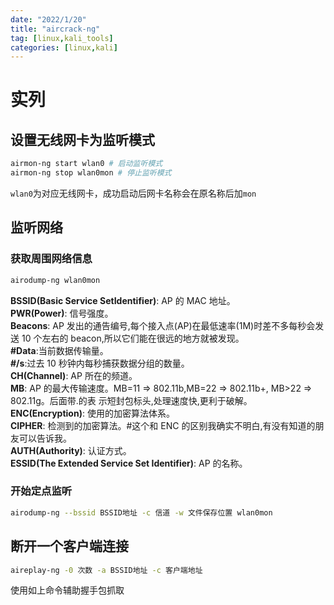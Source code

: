```yaml
---
date: "2022/1/20"
title: "aircrack-ng"
tag: [linux,kali_tools]
categories: [linux,kali]
---
```

# 实列
## 设置无线网卡为监听模式

```sh
airmon-ng start wlan0 # 启动监听模式
airmon-ng stop wlan0mon # 停止监听模式
```

`wlan0`为对应无线网卡，成功启动后网卡名称会在原名称后加`mon`

## 监听网络

### 获取周围网络信息

```sh
airodump-ng wlan0mon
```

**BSSID(Basic Service SetIdentifier)**: AP 的 MAC 地址。  
**PWR(Power)**: 信号强度。  
**Beacons**: AP 发出的通告编号,每个接入点(AP)在最低速率(1M)时差不多每秒会发送 10 个左右的 beacon,所以它们能在很远的地方就被发现。  
**#Data**:当前数据传输量。  
**#/s**:过去 10 秒钟内每秒捕获数据分组的数量。  
**CH(Channel)**: AP 所在的频道。  
**MB**: AP 的最大传输速度。MB=11 => 802.11b,MB=22 => 802.11b+, MB>22 => 802.11g。后面带.的表
示短封包标头,处理速度快,更利于破解。  
**ENC(Encryption)**: 使用的加密算法体系。  
**CIPHER**: 检测到的加密算法。#这个和 ENC 的区别我确实不明白,有没有知道的朋友可以告诉我。  
**AUTH(Authority)**: 认证方式。  
**ESSID(The Extended Service Set Identifier)**: AP 的名称。

### 开始定点监听

```sh
airodump-ng --bssid BSSID地址 -c 信道 -w 文件保存位置 wlan0mon
```

## 断开一个客户端连接

```sh
aireplay-ng -0 次数 -a BSSID地址 -c 客户端地址
```

使用如上命令辅助握手包抓取
